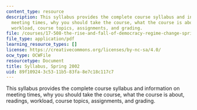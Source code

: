```yaml
---
content_type: resource
description: This syllabus provides the complete course syllabus and information on
  meeting times, why you should take the course, what the course is about, readings,
  workload, course topics, assignments, and grading.
file: /courses/17-508-the-rise-and-fall-of-democracy-regime-change-spring-2002/89f109243c5311b583fa8e7c18c117c7_17508_syllabus_2002final.pdf
file_type: application/pdf
learning_resource_types: []
license: https://creativecommons.org/licenses/by-nc-sa/4.0/
ocw_type: OCWFile
resourcetype: Document
title: Syllabus, Spring 2002
uid: 89f10924-3c53-11b5-83fa-8e7c18c117c7
---
```

This syllabus provides the complete course syllabus and information on meeting times, why you should take the course, what the course is about, readings, workload, course topics, assignments, and grading.